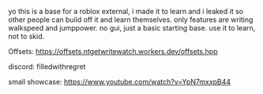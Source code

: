 yo this is a base for a roblox external, i made it to learn and i leaked it so other people can build off it and learn themselves. only features are writing walkspeed and jumppower. no gui, just a basic starting base. use it to learn, not to skid.

Offsets: https://offsets.ntgetwritewatch.workers.dev/offsets.hpp

discord: filledwithregret

small showcase: https://www.youtube.com/watch?v=YpN7mxxpB44
